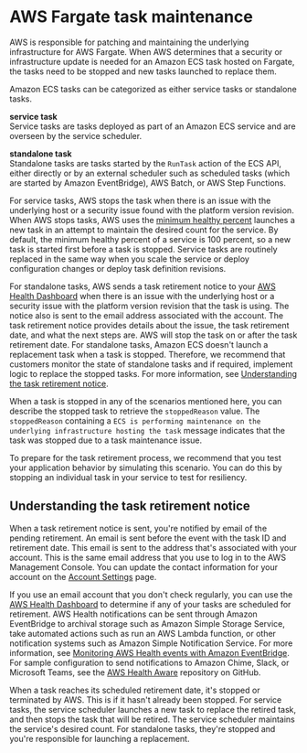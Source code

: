 # AWS Fargate task maintenance<a name="task-maintenance"></a>

AWS is responsible for patching and maintaining the underlying infrastructure for AWS Fargate\. When AWS determines that a security or infrastructure update is needed for an Amazon ECS task hosted on Fargate, the tasks need to be stopped and new tasks launched to replace them\.

Amazon ECS tasks can be categorized as either service tasks or standalone tasks\.

**service task**  
Service tasks are tasks deployed as part of an Amazon ECS service and are overseen by the service scheduler\.

**standalone task**  
Standalone tasks are tasks started by the `RunTask` action of the ECS API, either directly or by an external scheduler such as scheduled tasks \(which are started by Amazon EventBridge\), AWS Batch, or AWS Step Functions\.

For service tasks, AWS stops the task when there is an issue with the underlying host or a security issue found with the platform version revision\. When AWS stops tasks, AWS uses the [minimum healthy percent](https://docs.aws.amazon.com/AmazonECS/latest/developerguide/deployment-type-ecs.html) launches a new task in an attempt to maintain the desired count for the service\. By default, the minimum healthy percent of a service is 100 percent, so a new task is started first before a task is stopped\. Service tasks are routinely replaced in the same way when you scale the service or deploy configuration changes or deploy task definition revisions\.

For standalone tasks, AWS sends a task retirement notice to your [AWS Health Dashboard](http://aws.amazon.com/premiumsupport/phd/) when there is an issue with the underlying host or a security issue with the platform version revision that the task is using\. The notice also is sent to the email address associated with the account\. The task retirement notice provides details about the issue, the task retirement date, and what the next steps are\. AWS will stop the task on or after the task retirement date\. For standalone tasks, Amazon ECS doesn't launch a replacement task when a task is stopped\. Therefore, we recommend that customers monitor the state of standalone tasks and if required, implement logic to replace the stopped tasks\. For more information, see [Understanding the task retirement notice](#task-retirement-notice)\.

When a task is stopped in any of the scenarios mentioned here, you can describe the stopped task to retrieve the `stoppedReason` value\. The `stoppedReason` containing a `ECS is performing maintenance on the underlying infrastructure hosting the task` message indicates that the task was stopped due to a task maintenance issue\.

To prepare for the task retirement process, we recommend that you test your application behavior by simulating this scenario\. You can do this by stopping an individual task in your service to test for resiliency\.

## Understanding the task retirement notice<a name="task-retirement-notice"></a>

When a task retirement notice is sent, you're notified by email of the pending retirement\. An email is sent before the event with the task ID and retirement date\. This email is sent to the address that's associated with your account\. This is the same email address that you use to log in to the AWS Management Console\. You can update the contact information for your account on the [Account Settings](https://console.aws.amazon.com/billing/home?#/account) page\.

If you use an email account that you don't check regularly, you can use the [AWS Health Dashboard](http://aws.amazon.com/premiumsupport/phd/) to determine if any of your tasks are scheduled for retirement\. AWS Health notifications can be sent through Amazon EventBridge to archival storage such as Amazon Simple Storage Service, take automated actions such as run an AWS Lambda function, or other notification systems such as Amazon Simple Notification Service\. For more information, see [Monitoring AWS Health events with Amazon EventBridge](https://docs.aws.amazon.com/health/latest/ug/cloudwatch-events-health.html)\. For sample configuration to send notifications to Amazon Chime, Slack, or Microsoft Teams, see the [AWS Health Aware](https://github.com/aws-samples/aws-health-aware) repository on GitHub\.

When a task reaches its scheduled retirement date, it's stopped or terminated by AWS\. This is if it hasn't already been stopped\. For service tasks, the service scheduler launches a new task to replace the retired task, and then stops the task that will be retired\. The service scheduler maintains the service's desired count\. For standalone tasks, they're stopped and you're responsible for launching a replacement\.